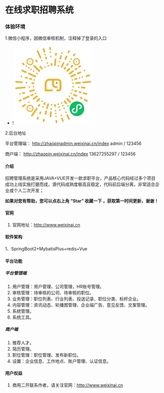 #  在线求职招聘系统

### 体验环境
1.微信小程序，因微信审核机制，注释掉了登录的入口

- !![输入图片说明](zhaopin.jpg)

2.后台地址

平台管理端：
http://zhaopinadmin.weixinai.cn/index   admin / 123456

商户端：
http://zhaopin.weixinai.cn/index  13627255297 / 123456

#### 介绍
招聘管理系统是采用JAVA+VUE开发一款求职平台，产品核心代码经过多个项目成功上线实施打磨而成，源代码成熟度极高且稳定，代码前后端分离，非常适合企业或个人二次开发；

 **如果对您有帮助，您可以点右上角 “Star” 收藏一下 ，获取第一时间更新，谢谢！** 


#### 官网

1. 官网地址：http://www.weixinai.cn

#### 软件架构

1、SpringBoot2+MybatisPlus+redis+Vue

 
#### 平台功能
##### 平台管理端

1. 用户管理：用户管理、公司管理，HR账号管理。
2. 审核管理：待审核的公司、待审核的职位。
3. 业务管理：职位列表、行业列表、投送记录、职位分类、标杆企业。
4. 内容管理：资讯动态、轮播图管理、企业端广告、意见反馈、文案管理。
5. 系统管理。
6. 系统工具。

##### 商户端
1. 推荐人才。
2. 简历管理。
3. 职位管理：职位管理、发布新职位。
4. 设置：企业信息、工作地点、账户管理、认证信息。

#### 用户权益

1. 商用二开联系作者，请关注官网：http://www.weixinai.cn
